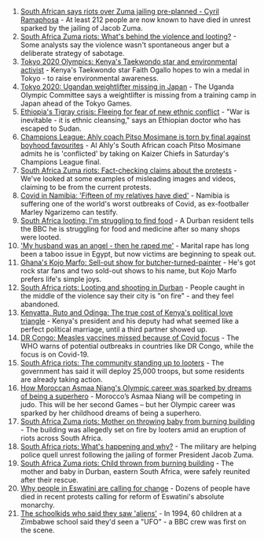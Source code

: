 1. [South African says riots over Zuma jailing pre-planned - Cyril Ramaphosa](https://www.bbc.co.uk/news/world-africa-57863558) - At least 212 people are now known to have died in unrest sparked by the jailing of Jacob Zuma.
2. [South Africa Zuma riots: What's behind the violence and looting?](https://www.bbc.co.uk/news/world-africa-57860998) - Some analysts say the violence wasn't spontaneous anger but a deliberate strategy of sabotage.
3. [Tokyo 2020 Olympics: Kenya's Taekwondo star and environmental activist](https://www.bbc.co.uk/sport/av/africa/57851468) - Kenya's Taekwondo star Faith Ogallo hopes to win a medal in Tokyo - to raise environmental awareness.
4. [Tokyo 2020: Ugandan weightlifter missing in Japan](https://www.bbc.co.uk/sport/africa/57863739) - The Uganda Olympic Committee says a weightlifter is missing from a training camp in Japan ahead of the Tokyo Games.
5. [Ethiopia's Tigray crisis: Fleeing for fear of new ethnic conflict](https://www.bbc.co.uk/news/world-africa-57818673) - "War is inevitable - it is ethnic cleansing," says an Ethiopian doctor who has escaped to Sudan.
6. [Champions League: Ahly coach Pitso Mosimane is torn by final against boyhood favourites](https://www.bbc.co.uk/sport/africa/57852073) - Al Ahly's South African coach Pitso Mosimane admits he is 'conflicted' by taking on Kaizer Chiefs in Saturday's Champions League final.
7. [South Africa Zuma riots: Fact-checking claims about the protests](https://www.bbc.co.uk/news/57834755) - We've looked at some examples of misleading images and videos, claiming to be from the current protests.
8. [Covid in Namibia: 'Fifteen of my relatives have died'](https://www.bbc.co.uk/news/world-africa-57748119) - Namibia is suffering one of the world's worst outbreaks of Covid, as ex-footballer Marley Ngarizemo can testify.
9. [South Africa looting: I'm struggling to find food](https://www.bbc.co.uk/news/world-africa-57835756) - A Durban resident tells the BBC he is struggling for food and medicine after so many shops were looted.
10. ['My husband was an angel - then he raped me'](https://www.bbc.co.uk/news/world-middle-east-57694110) - Marital rape has long been a taboo issue in Egypt, but now victims are beginning to speak out.
11. [Ghana's Kojo Marfo: Sell-out show for butcher-turned-painter](https://www.bbc.co.uk/news/world-africa-57553149) - He's got rock star fans and two sold-out shows to his name, but Kojo Marfo prefers life's simple joys.
12. [South Africa riots: Looting and shooting in Durban](https://www.bbc.co.uk/news/world-africa-57822460) - People caught in the middle of the violence say their city is "on fire" - and they feel abandoned.
13. [Kenyatta, Ruto and Odinga: The true cost of Kenya's political love triangle](https://www.bbc.co.uk/news/world-africa-57666911) - Kenya's president and his deputy had what seemed like a perfect political marriage, until a third partner showed up.
14. [DR Congo: Measles vaccines missed because of Covid focus](https://www.bbc.co.uk/news/world-africa-57657546) - The WHO warns of potential outbreaks in countries like DR Congo, while the focus is on Covid-19.
15. [South Africa riots: The community standing up to looters](https://www.bbc.co.uk/news/world-africa-57857690) - The government has said it will deploy 25,000 troops, but some residents are already taking action.
16. [How Moroccan Asmaa Niang's Olympic career was sparked by dreams of being a superhero](https://www.bbc.co.uk/sport/av/africa/57840235) - Morocco’s Asmaa Niang will be competing in judo. This will be her second Games – but her Olympic career was sparked by her childhood dreams of being a superhero.
17. [South Africa Zuma riots: Mother on throwing baby from burning building](https://www.bbc.co.uk/news/world-africa-57843685) - The building was allegedly set on fire by looters amid an eruption of riots across South Africa.
18. [South Africa riots: What's happening and why?](https://www.bbc.co.uk/news/world-africa-57828581) - The military are helping police quell unrest following the jailing of former President Jacob Zuma.
19. [South Africa Zuma riots: Child thrown from burning building](https://www.bbc.co.uk/news/world-africa-57818778) - The mother and baby in Durban, eastern South Africa, were safely reunited after their rescue.
20. [Why people in Eswatini are calling for change](https://www.bbc.co.uk/news/world-africa-57807153) - Dozens of people have died in recent protests calling for reform of Eswatini's absolute monarchy.
21. [The schoolkids who said they saw 'aliens'](https://www.bbc.co.uk/news/stories-57749238) - In 1994, 60 children at a Zimbabwe school said they'd seen a "UFO" - a BBC crew was first on the scene.
